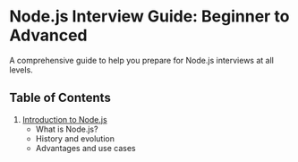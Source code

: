 # Node.js Interview Guide: Beginner to Advanced

A comprehensive guide to help you prepare for Node.js interviews at all levels.

## Table of Contents

1. [Introduction to Node.js](#introduction-to-nodejs/readme)
   - What is Node.js?
   - History and evolution
   - Advantages and use cases
